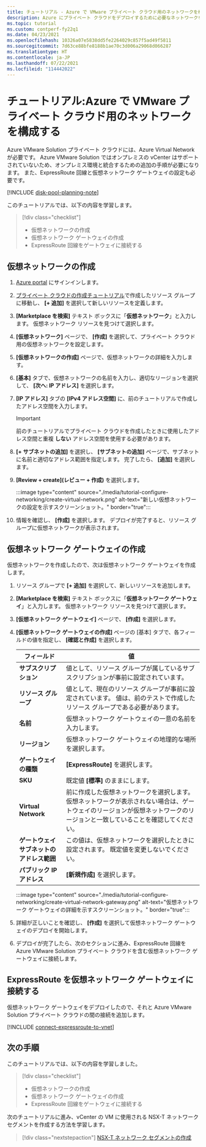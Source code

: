 ```yaml
---
title: チュートリアル - Azure で VMware プライベート クラウド用のネットワークを構成する
description: Azure にプライベート クラウドをデプロイするために必要なネットワークを作成して構成する方法について説明します
ms.topic: tutorial
ms.custom: contperf-fy22q1
ms.date: 04/23/2021
ms.openlocfilehash: 10326a07e5838dd5fe2264029c857f5ad49f5811
ms.sourcegitcommit: 7d63ce88bfe8188b1ae70c3d006a29068d066287
ms.translationtype: HT
ms.contentlocale: ja-JP
ms.lasthandoff: 07/22/2021
ms.locfileid: "114442022"
---
```

# <a name="tutorial-configure-networking-for-your-vmware-private-cloud-in-azure"></a>チュートリアル:Azure で VMware プライベート クラウド用のネットワークを構成する

Azure VMware Solution プライベート クラウドには、Azure Virtual Network が必要です。 Azure VMware Solution ではオンプレミスの vCenter はサポートされていないため、オンプレミス環境と統合するための追加の手順が必要になります。 また、ExpressRoute 回線と仮想ネットワーク ゲートウェイの設定も必要です。

[!INCLUDE [disk-pool-planning-note](includes/disk-pool-planning-note.md)]

このチュートリアルでは、以下の内容を学習します。

> [!div class="checklist"]
> * 仮想ネットワークの作成
> * 仮想ネットワーク ゲートウェイの作成
> * ExpressRoute 回線をゲートウェイに接続する


## <a name="create-a-virtual-network"></a>仮想ネットワークの作成

1. [Azure portal](https://portal.azure.com) にサインインします。

1. [プライベート クラウドの作成チュートリアル](tutorial-create-private-cloud.md)で作成したリソース グループに移動し、 **[+ 追加]** を選択して新しいリソースを定義します。 

1. **[Marketplace を検索]** テキスト ボックスに「**仮想ネットワーク**」と入力します。 仮想ネットワーク リソースを見つけて選択します。

1. **[仮想ネットワーク]** ページで、 **[作成]** を選択して、プライベート クラウド用の仮想ネットワークを設定します。

1. **[仮想ネットワークの作成]** ページで、仮想ネットワークの詳細を入力します。

1. **[基本]** タブで、仮想ネットワークの名前を入力し、適切なリージョンを選択して、 **[次へ: IP アドレス]** を選択します。

1. **[IP アドレス]** タブの **[IPv4 アドレス空間]** に、前のチュートリアルで作成したアドレス空間を入力します。

   > [!IMPORTANT]
   > 前のチュートリアルでプライベート クラウドを作成したときに使用したアドレス空間と重複 **しない** アドレス空間を使用する必要があります。

1. **[+ サブネットの追加]** を選択し、 **[サブネットの追加]** ページで、サブネットに名前と適切なアドレス範囲を指定します。 完了したら、 **[追加]** を選択します。

1. **[Review + create]\(レビュー + 作成\)** を選択します。

   :::image type="content" source="./media/tutorial-configure-networking/create-virtual-network.png" alt-text="新しい仮想ネットワークの設定を示すスクリーンショット。" border="true":::

1. 情報を確認し、 **[作成]** を選択します。 デプロイが完了すると、リソース グループに仮想ネットワークが表示されます。

## <a name="create-a-virtual-network-gateway"></a>仮想ネットワーク ゲートウェイの作成

仮想ネットワークを作成したので、次は仮想ネットワーク ゲートウェイを作成します。

1. リソース グループで **[+ 追加]** を選択して、新しいリソースを追加します。

1. **[Marketplace を検索]** テキスト ボックスに「**仮想ネットワーク ゲートウェイ**」と入力します。 仮想ネットワーク リソースを見つけて選択します。

1. **[仮想ネットワーク ゲートウェイ]** ページで、 **[作成]** を選択します。

1. **[仮想ネットワーク ゲートウェイの作成]** ページの [基本] タブで、各フィールドの値を指定し、 **[確認と作成]** を選択します。 

   | フィールド | 値 |
   | --- | --- |
   | **サブスクリプション** | 値として、リソース グループが属しているサブスクリプションが事前に設定されています。 |
   | **リソース グループ** | 値として、現在のリソース グループが事前に設定されています。 値は、前のテストで作成したリソース グループである必要があります。 |
   | **名前** | 仮想ネットワーク ゲートウェイの一意の名前を入力します。 |
   | **リージョン** | 仮想ネットワーク ゲートウェイの地理的な場所を選択します。 |
   | **ゲートウェイの種類** | **[ExpressRoute]** を選択します。 |
   | **SKU** | 既定値 **[標準]** のままにします。 |
   | **Virtual Network** | 前に作成した仮想ネットワークを選択します。 仮想ネットワークが表示されない場合は、ゲートウェイのリージョンが仮想ネットワークのリージョンと一致していることを確認してください。 |
   | **ゲートウェイ サブネットのアドレス範囲** | この値は、仮想ネットワークを選択したときに設定されます。 既定値を変更しないでください。 |
   | **パブリック IP アドレス** | **[新規作成]** を選択します。 |

   :::image type="content" source="./media/tutorial-configure-networking/create-virtual-network-gateway.png" alt-text="仮想ネットワーク ゲートウェイの詳細を示すスクリーンショット。" border="true":::

1. 詳細が正しいことを確認し、 **[作成]** を選択して仮想ネットワーク ゲートウェイのデプロイを開始します。 
1. デプロイが完了したら、次のセクションに進み、ExpressRoute 回線を Azure VMware Solution プライベート クラウドを含む仮想ネットワーク ゲートウェイに接続します。

## <a name="connect-expressroute-to-the-virtual-network-gateway"></a>ExpressRoute を仮想ネットワーク ゲートウェイに接続する

仮想ネットワーク ゲートウェイをデプロイしたので、それと Azure VMware Solution プライベート クラウドの間の接続を追加します。

[!INCLUDE [connect-expressroute-to-vnet](includes/connect-expressroute-vnet.md)]


## <a name="next-steps"></a>次の手順

このチュートリアルでは、以下の内容を学習しました。

> [!div class="checklist"]
> * 仮想ネットワークの作成
> * 仮想ネットワーク ゲートウェイの作成
> * ExpressRoute 回線をゲートウェイに接続する


次のチュートリアルに進み、vCenter の VM に使用される NSX-T ネットワーク セグメントを作成する方法を学習します。

> [!div class="nextstepaction"]
> [NSX-T ネットワーク セグメントの作成](./tutorial-nsx-t-network-segment.md)